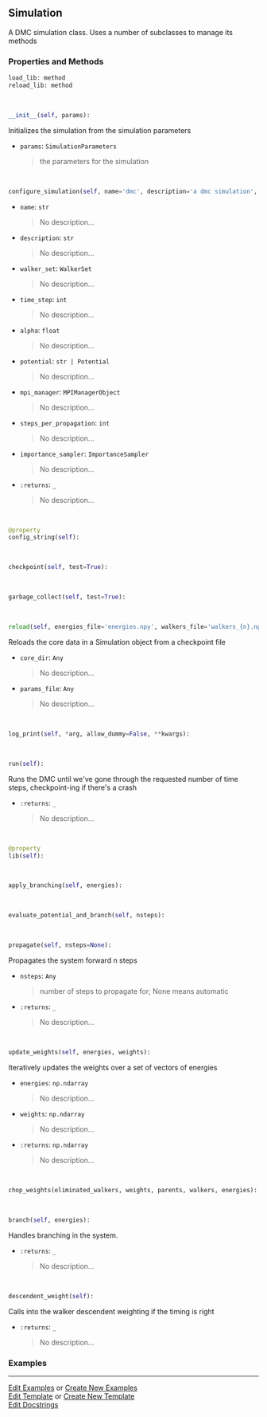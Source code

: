 ## <a id="RynLib.DoMyCode.Simulation.Simulation">Simulation</a>
A DMC simulation class. Uses a number of subclasses to manage its methods

### Properties and Methods
```python
load_lib: method
reload_lib: method
```
<a id="RynLib.DoMyCode.Simulation.Simulation.__init__" class="docs-object-method">&nbsp;</a>
```python
__init__(self, params): 
```
Initializes the simulation from the simulation parameters
- `params`: `SimulationParameters`
    >the parameters for the simulation

<a id="RynLib.DoMyCode.Simulation.Simulation.configure_simulation" class="docs-object-method">&nbsp;</a>
```python
configure_simulation(self, name='dmc', description='a dmc simulation', walker_set=None, time_step=0, alpha=None, potential=None, atomic_units=False, steps_per_propagation=None, mpi_manager=True, importance_sampler=None, num_wavefunctions=0, ignore_errors=False, branching_threshold=1.0, energy_error_value=1000000000.0, max_weight_threshold=None, min_potential_threshold=None, branch_on_steps=False, parallelize_diffusion=True, branch_on_cores=False, random_seed=None): 
```

- `name`: `str`
    >No description...
- `description`: `str`
    >No description...
- `walker_set`: `WalkerSet`
    >No description...
- `time_step`: `int`
    >No description...
- `alpha`: `float`
    >No description...
- `potential`: `str | Potential`
    >No description...
- `mpi_manager`: `MPIManagerObject`
    >No description...
- `steps_per_propagation`: `int`
    >No description...
- `importance_sampler`: `ImportanceSampler`
    >No description...
- `:returns`: `_`
    >No description...

<a id="RynLib.DoMyCode.Simulation.Simulation.config_string" class="docs-object-method">&nbsp;</a>
```python
@property
config_string(self): 
```

<a id="RynLib.DoMyCode.Simulation.Simulation.checkpoint" class="docs-object-method">&nbsp;</a>
```python
checkpoint(self, test=True): 
```

<a id="RynLib.DoMyCode.Simulation.Simulation.garbage_collect" class="docs-object-method">&nbsp;</a>
```python
garbage_collect(self, test=True): 
```

<a id="RynLib.DoMyCode.Simulation.Simulation.reload" class="docs-object-method">&nbsp;</a>
```python
reload(self, energies_file='energies.npy', walkers_file='walkers_{n}.npz', full_weights_file='full_weights.npy', full_energies_file='full_energies.npy'): 
```
Reloads the core data in a Simulation object from a checkpoint file
- `core_dir`: `Any`
    >No description...
- `params_file`: `Any`
    >No description...

<a id="RynLib.DoMyCode.Simulation.Simulation.log_print" class="docs-object-method">&nbsp;</a>
```python
log_print(self, *arg, allow_dummy=False, **kwargs): 
```

<a id="RynLib.DoMyCode.Simulation.Simulation.run" class="docs-object-method">&nbsp;</a>
```python
run(self): 
```
Runs the DMC until we've gone through the requested number of time steps, checkpoint-ing if there's a crash
- `:returns`: `_`
    >No description...

<a id="RynLib.DoMyCode.Simulation.Simulation.lib" class="docs-object-method">&nbsp;</a>
```python
@property
lib(self): 
```

<a id="RynLib.DoMyCode.Simulation.Simulation.apply_branching" class="docs-object-method">&nbsp;</a>
```python
apply_branching(self, energies): 
```

<a id="RynLib.DoMyCode.Simulation.Simulation.evaluate_potential_and_branch" class="docs-object-method">&nbsp;</a>
```python
evaluate_potential_and_branch(self, nsteps): 
```

<a id="RynLib.DoMyCode.Simulation.Simulation.propagate" class="docs-object-method">&nbsp;</a>
```python
propagate(self, nsteps=None): 
```
Propagates the system forward n steps
- `nsteps`: `Any`
    >number of steps to propagate for; None means automatic
- `:returns`: `_`
    >No description...

<a id="RynLib.DoMyCode.Simulation.Simulation.update_weights" class="docs-object-method">&nbsp;</a>
```python
update_weights(self, energies, weights): 
```
Iteratively updates the weights over a set of vectors of energies
- `energies`: `np.ndarray`
    >No description...
- `weights`: `np.ndarray`
    >No description...
- `:returns`: `np.ndarray`
    >No description...

<a id="RynLib.DoMyCode.Simulation.Simulation.chop_weights" class="docs-object-method">&nbsp;</a>
```python
chop_weights(eliminated_walkers, weights, parents, walkers, energies): 
```

<a id="RynLib.DoMyCode.Simulation.Simulation.branch" class="docs-object-method">&nbsp;</a>
```python
branch(self, energies): 
```
Handles branching in the system.
- `:returns`: `_`
    >No description...

<a id="RynLib.DoMyCode.Simulation.Simulation.descendent_weight" class="docs-object-method">&nbsp;</a>
```python
descendent_weight(self): 
```
Calls into the walker descendent weighting if the timing is right
- `:returns`: `_`
    >No description...

### Examples


___

[Edit Examples](https://github.com/McCoyGroup/References/edit/gh-pages/Documentation/examples/RynLib/DoMyCode/Simulation/Simulation.md) or 
[Create New Examples](https://github.com/McCoyGroup/References/new/gh-pages/?filename=Documentation/examples/RynLib/DoMyCode/Simulation/Simulation.md) <br/>
[Edit Template](https://github.com/McCoyGroup/References/edit/gh-pages/Documentation/templates/RynLib/DoMyCode/Simulation/Simulation.md) or 
[Create New Template](https://github.com/McCoyGroup/References/new/gh-pages/?filename=Documentation/templates/RynLib/DoMyCode/Simulation/Simulation.md) <br/>
[Edit Docstrings](https://github.com/McCoyGroup/RynLib/edit/master/DoMyCode/Simulation.py?message=Update%20Docs)